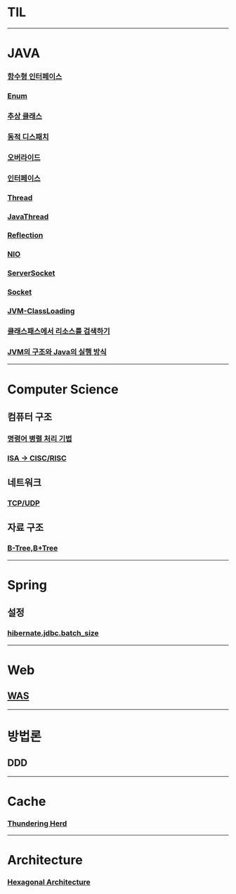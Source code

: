 # TIL

---
# JAVA

### [함수형 인터페이스](./240626/FunctionalInterface.md)
### [Enum](./240626/Enum.md)
### [추상 클래스](./240627/AbstractClass.md)
### [동적 디스패치](./240627/DynamicDipatch.md)
### [오버라이드](./240628/Override.md)
### [인터페이스](./240628/Interface.md)
### [Thread](./240629/Thread.md)
### [JavaThread](./240701/JavaThread.md)
### [Reflection](./240704/reflection.md)
### [NIO](./240701/nio.md)
### [ServerSocket](./240701/ServerSocket.md)
### [Socket](./240702/Socket.md)
### [JVM-ClassLoading](./240702/JVM-ClassLoading.md)
### [클래스패스에서 리소스를 검색하기](./240703/classpath-resource.md)
### [JVM의 구조와 Java의 실행 방식](./240707/JVM-Java.md)
---
# Computer Science
## 컴퓨터 구조
### [명령어 병렬 처리 기법](./240629/ILP.md)
### [ISA -> CISC/RISC](./240629/ISA.md)

## 네트워크
### [TCP/UDP](./240707/TCP_UDP.md)

## 자료 구조
### [B-Tree,B+Tree](./240630/B-Tree,B+Tree.md)
---
# Spring
## 설정
### [hibernate.jdbc.batch_size](./240630/hibernate.jdbc.batch_size.md)
---
# Web
## [WAS](./docs/WAS.md)
---
# 방법론
## DDD
---
# Cache
### [Thundering Herd](./240626/Thundering-Herd.md)

---
# Architecture
### [Hexagonal Architecture](./240630/Hexagonal-Architecture.md)
